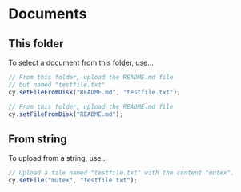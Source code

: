 # Documents

## This folder

To select a document from this folder, use...

```ts
// From this folder, upload the README.md file
// but named "testfile.txt"
cy.setFileFromDisk("README.md", "testfile.txt");

// From this folder, upload the README.md file
cy.setFileFromDisk("README.md");
```

## From string

To upload from a string, use...

```ts
// Upload a file named "testfile.txt" with the content "mutex".
cy.setFile("mutex", "testfile.txt");
```
